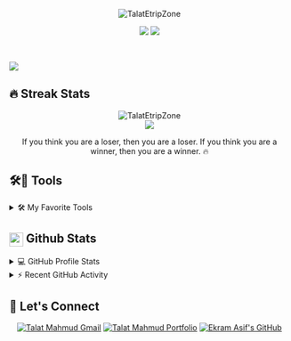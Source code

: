 <p align="center">
  <img src="https://readme-typing-svg.herokuapp.com?color=1AF761&lines=Hey,+There!;I+am+Talat+Mahmud;&center=true&width=500&height=45" alt="TalatEtripZone">
</p>

<p align="center">
  <img src="https://img.shields.io/github/followers/TalatEtripZone.svg?style=social&label=Followers" />
  <img src="https://komarev.com/ghpvc/?username=TalatEtripZone&style=plastic" />
  
</p>
<br/>


</p>
<img src="https://user-images.githubusercontent.com/73097560/115834477-dbab4500-a447-11eb-908a-139a6edaec5c.gif"></a>
<p align=center>


## 🔥 Streak Stats

<p align="center">
	<img align="center" src="https://github-readme-streak-stats.herokuapp.com?user=TalatEtripZone&theme=tokyonight_duo&hide_border=true" alt="TalatEtripZone" />
	<br/>
  	<img align="center" src="http://github-profile-summary-cards.vercel.app/api/cards/profile-details?username=TalatEtripZone&theme=github_dark&hide_border=true" />
  <p align="center"> If you think you are a loser, then you are a loser. If you think you are a winner, then you are a winner. 🔥 </p>
</p>


## 🛠️🔧 Tools

<details>
	<summary>🛠️ My Favorite Tools</summary>

### 👨‍💻 Programming Languages


<p>
    <a href=""><img alt="JavaScript" src="https://img.shields.io/badge/JavaScript%20-%23F7DF1E.svg?logo=javascript&logoColor=black"></a>
    <a href=""><img alt="Python" src="https://img.shields.io/badge/Python%20-%2314354C.svg?logo=python&logoColor=white"></a>
    <a href="#"><img alt="C" src="https://img.shields.io/badge/C%20-%232370ED.svg?logo=c&logoColor=white"></a>
    <a href=""><img alt="PHP" src="https://img.shields.io/badge/PHP-%23777BB4.svg?logo=php&logoColor=white"></a>
    <a href="#"><img alt="Java" src="https://img.shields.io/badge/Java-%23007396.svg?logo=java&logoColor=white"></a>
    <a href="#"><img alt="TypeScript" src="https://badges.aleen42.com/src/typescript.svg"></a>
    


### 🧰 Frameworks and Libraries


<p>
    <a href="#"><img alt="React" src="https://badges.aleen42.com/src/react.svg"></a>
    <a href="#"><img alt="React" src="https://readmebadge.vercel.app/badges/nextjs.svg"></a>
   <a href="#"><img alt="CSS" src="https://img.shields.io/badge/CSS%20-%231572B6.svg?logo=css3&logoColor=white"></a>
    <a href="#"><img alt="TailwindCSS" src="https://badges.aleen42.com/src/tailwindcss.svg"></a>   
    <a href="#"><img alt="Material UI" src="https://readmebadge.vercel.app/badges/materialui.svg"></a>   
    <a href="#"><img alt="TypeScript" src="https://badges.aleen42.com/src/typescript.svg"></a>
    <a href="#"><img width=80 height=50 alt="DaisyUI" src="https://raw.githubusercontent.com/saadeghi/daisyui-images/master/images/daisyui-logo/favicon-192.png"></a>
    <a href=""><img alt="NodeJS" src="https://img.shields.io/badge/Node.js%20-%2343853D.svg?logo=node.js&logoColor=white"></a>
</p>

### 🗄️ Databases and Cloud Hosting

<p>
    <a href="#"><img alt="MySQL" src="https://img.shields.io/badge/MySQL-%2300f.svg?logo=mysql&logoColor=white"></a>
    <a href="#"><img alt="MongoDB" src ="https://img.shields.io/badge/MongoDB-%234ea94b.svg?logo=mongodb&logoColor=white"></a>
    <a href="#"><img alt="GitHub Pages" src="https://img.shields.io/badge/GitHub%20Pages-%23327FC7.svg?logo=github&logoColor=white"></a>
    <a href="#"><img alt="Heroku" src="https://img.shields.io/badge/Heroku%20-%23430098.svg?logo=heroku&logoColor=white"></a>
    <a href="#"><img alt="Firebase" src ="https://img.shields.io/badge/Firebase-%23316192.svg?logo=firebase&logoColor=white"></a>
    <a href="#"><img alt="Vercel" src ="https://readmebadge.vercel.app/badges/vercel.svg"></a>
</p>

### 💻 Software and Tools

<p>
    <a href="#"><img alt="Docker" src="https://badges.aleen42.com/src/docker.svg"></a>
    <a href="#"><img alt="Git" src="https://img.shields.io/badge/Git%20-%23F05033.svg?logo=git&logoColor=white"></a>
    <a href="#"><img alt="Github" src="https://badges.aleen42.com/src/github.svg"></a>
    <a href="#"><img alt="Colab" src="https://img.shields.io/badge/Colab-00b56a.svg?logo=google-colab&logoColor=white"></a>
    <a href="#"><img alt="Codepen" src="https://img.shields.io/badge/Codepen-000000.svg?logo=codepen&logoColor=white"></a>
    <a href="#"><img alt="Jupyter" src="https://img.shields.io/badge/Jupyter%20-%23F37626.svg?logo=Jupyter&logoColor=white"></a>
    <a href="#"><img alt="Postman" src="https://img.shields.io/badge/Postman-FF6C37?logo=postman&logoColor=white"></a>
    <a href="#"><img alt="Visual Studio Code" src="https://img.shields.io/badge/Visual%20Studio%20Code-0078d7.svg?logo=visual-studio-code&logoColor=white"></a>
</p>
</details>

## <img src="https://media.giphy.com/media/iY8CRBdQXODJSCERIr/giphy.gif" width="25" align=center> Github Stats

<details> 
  <summary>💻 GitHub Profile Stats</summary>
  <br/>
    <img alt="Ekram's's Github Stats" src="https://github-readme-stats.vercel.app/api?username=TalatEtripZone&show_icons=true&include_all_commits=true&count_private=true&hide_border=true&icon_color=fff&text_color=fff&bg_color=DEG,000,000,001,002,003" height="192px"/>
  <img alt="Ekram's's Top Languages" src="https://github-readme-stats.vercel.app/api/top-langs/?username=TalatEtripZone&layout=compact&langs_count=8&theme=dark&hide_border=true&title_color=F85D7F&icon_color=F8D866" height="192px"/>
  <br/>
  <b>Note:</b> Top languages is only a metric of the languages my public code consists of and doesn't reflect experience or skill level.
</details>

<details>
  <summary>⚡ Recent GitHub Activity</summary>
  <br/>

[![TalatEtripZone's Github Activity Graph](https://github-readme-activity-graph.cyclic.app/graph?username=TalatEtripZone&custom_title=TalatEtripZone's%20Contribution%20Graph&bg_color=1F222E&color=F8D866&line=F85D7F&point=FFFFFF&hide_border=true)](https://github.com/TalatEtripZone)


  <br/>
</details>
<!-- Connect -->

## 🙋 Let's Connect

<p align="center">
	<a href="mailto:talat.etripzone@gmail.com" target="_blank"><img src="https://img.icons8.com/bubbles/50/000000/gmail.png" alt="Talat Mahmud Gmail"/></a>
	<a href="https://talat-mahmud-portfolio.vercel.app/" target="_blank"><img src="https://img.icons8.com/bubbles/50/000000/web.png" alt="Talat Mahmud Portfolio"/></a>
	<a href="https://github.com/TalatEtripZone" target="_blank"><img src="https://img.icons8.com/bubbles/50/000000/github.png" alt="Ekram Asif's GitHub"/></a>
	
</p>

<p dir="auto"><a target="_blank" rel="noopener noreferrer nofollow" href="https://camo.githubusercontent.com/b867e04377eea646939445ce4e0565253428256abc39c6d32d7b67aab3160d18/68747470733a2f2f63617073756c652d72656e6465722e76657263656c2e6170702f6170693f747970653d776176696e6726636f6c6f723d6772616469656e74266865696768743d3130302673656374696f6e3d666f6f746572"><img src="https://camo.githubusercontent.com/b867e04377eea646939445ce4e0565253428256abc39c6d32d7b67aab3160d18/68747470733a2f2f63617073756c652d72656e6465722e76657263656c2e6170702f6170693f747970653d776176696e6726636f6c6f723d6772616469656e74266865696768743d3130302673656374696f6e3d666f6f746572" alt="" data-canonical-src="https://capsule-render.vercel.app/api?type=waving&amp;color=gradient&amp;height=100&amp;section=footer" style="max-width: 200%;"></a></p>
